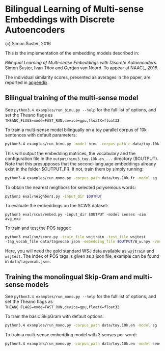 # Bilingual Learning of Multi-sense Embeddings with Discrete Autoencoders

(c) Simon Šuster, 2016

This is the implementation of the embedding models described in:

 *Bilingual Learning of Multi-sense Embeddings with Discrete Autoencoders*. Simon Šuster, Ivan Titov and Gertjan van Noord. To appear at NAACL, 2016.

The individual similarity scores, presented as averages in the paper, are reported in [appendix](appendix/).

## Bilingual training of the multi-sense model
See `python3.4 examples/run_bimu.py --help` for the full list of options, and set the Theano flags as `THEANO_FLAGS=mode=FAST_RUN,device=gpu,floatX=float32`.


To train a multi-sense model bilingually on a toy parallel corpus of 10k sentences with default parameters:

```sh
python3.4 examples/run_bimu.py -model bimu -corpus_path_e data/toy.10k.en -corpus_path_f data/toy.10k.fr -corpus_path_a data/toy.10k.align -model_f_dir $OUTPUT_FR
``` 

This will output the embedding matrices, the vocabulary and the configuration file in the `output/bimu3_toy.10k.en_...` directory ($OUTPUT). Note that this presupposes that the second-language embeddings already exist in the folder $OUTPUT_FR. If not, train them by simply running:

```sh
python3.4 examples/run_mono.py -corpus_path data/toy.10k.fr -model sg
```

To obtain the nearest neighbors for selected polysemous words:

```sh
python3 eval/neighbors.py -input_dir $OUTPUT
```

To evaluate the embeddings on the SCWS dataset:

```
python3 eval/scws/embed.py -input_dir $OUTPUT -model senses -sim avg_exp
```

To train and test the POS tagger: 

```sh
python3 eval/nn/score.py -train_file wsjtrain -test_file wsjtest  
-tag_vocab_file data/tagvocab.json -embedding_file $OUTPUT/W_w.npy -vocab_file $OUTPUT/w_index.json -cembedding_file $OUTPUT/W_c.npy
```

Here, you will need the gold standard WSJ data available as `wsjtrain` and `wsjtest`. The index of POS tags is given as a json file, example can be found in `data/tagvocab.json`.

## Training the monolingual Skip-Gram and multi-sense models
See `python3.4 examples/run_mono.py --help` for the full list of options, and set the Theano flags as `THEANO_FLAGS=mode=FAST_RUN,device=gpu,floatX=float32`.


To train the basic SkipGram with default options:

```sh
python3.4 examples/run_mono.py -corpus_path data/toy.10k.en -model sg
```

To train a multi-sense embedding model with 3 senses per word:

```sh
python3.4 examples/run_mono.py -corpus_path data/toy.10k.en -model senses -n_senses 3
```
